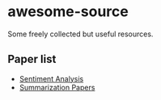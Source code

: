 # awesome-source
Some freely collected but useful resources.


## Paper list
- [Sentiment Analysis](https://github.com/declare-lab/awesome-sentiment-analysis)
- [Summarization Papers](https://github.com/xcfcode/Summarization-Papers)
